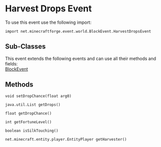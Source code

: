 # Harvest Drops Event

To use this event use the following import:
```groovy:no-line-numbers
import net.minecraftforge.event.world.BlockEvent.HarvestDropsEvent
```

## Sub-Classes
This event extends the following events and can use all their methods and fields: <br>
[BlockEvent](index.md)

## Methods
```groovy:no-line-numbers
void setDropChance(float arg0)
```

```groovy:no-line-numbers
java.util.List getDrops()
```

```groovy:no-line-numbers
float getDropChance()
```

```groovy:no-line-numbers
int getFortuneLevel()
```

```groovy:no-line-numbers
boolean isSilkTouching()
```

```groovy:no-line-numbers
net.minecraft.entity.player.EntityPlayer getHarvester()
```
